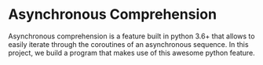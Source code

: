 # Asynchronous Comprehension

Asynchronous comprehension is a feature built in python 3.6+ that allows to
easily iterate through the coroutines of an asynchronous sequence.
In this project, we build a program that makes use of this awesome python feature.
